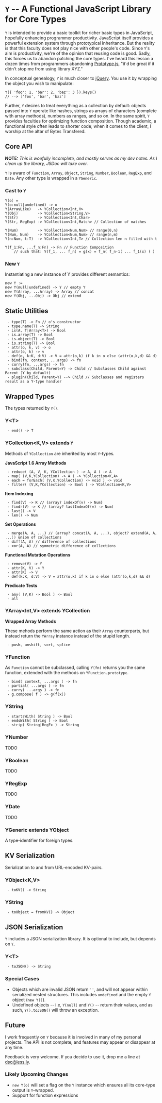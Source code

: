 
# `Y` -- A Functional JavaScript Library for Core Types #


`Y` is intended to provide a basic toolkit for richer basic types in JavaScript, hopefully enhancing programmer productivity. JavaScript itself provides a powerful extension system through prototypical inheritance. But the reality is that this faculty does not play nice with other people's code. Since `Y`'s aim is productivity, we're of the opinion that reusing code is good. Sadly, this forces us to abandon patching the core types. I've heard this lesson a dozen times from programmers abandoning [Prototype.js](http://prototypejs.org/), "it'd be great if it didn't stop me from using library XYZ."

In conceptual genealogy, `Y` is much closer to [jQuery](http://jquery.com). You use it by wrapping the object you wish to manipulate:

	Y({ 'foo': 1, 'bar': 2, 'baz': 3 }).keys()
	// --> ['foo', 'bar', 'baz']

Further, `Y` desires to treat everything as a collection by default: objects passed into `Y` operate like hashes, strings as arrays of characters (complete with array methods), numbers as ranges, and so on. In the same spirit, `Y` provides faculties for optimizing function composition. Though academic, a functional style often leads to shorter code; when it comes to the client, I worship at the altar of Bytes Transfered.


## Core API ##

**NOTE:** *This is woefully incomplete, and mostly serves as my dev notes. As I clean up the library, JSDoc will take over.*

`Y` is aware of `Function`, `Array`, `Object`, `String`, `Number`, `Boolean`, `RegExp`, and `Date`. Any other type is wrapped in a `YGeneric`.


### Cast to `Y`

	Y(o) =
	Y(o:null|undefined) -> o
	Y(ArrayLike)   -> YCollection<Int,V>
	Y(Obj)         -> YCollection<String,V>
	Y(Str)         -> YCollection<Int,Char>
	Y(Str, RegExp) -> YCollection<Int,Match> // Collection of matches

	Y(Num)         -> YCollection<Num,Num> // range(0,n)
	Y(Num, Num)    -> YCollection<Num,Num> // range(n,m)
	Y(n:Num, t:T)  -> YCollection<Int,T> // Collection len n filled with t

	Y(f_1:Fn, ...f_n:Fn) -> Fn // Function Composition
		// such that: Y(f_1, ... f_n) = g(x) = f_n( f_n-1( ... f_1(x) ) )
	


### New `Y`

Instantiating a new instance of Y provides different semantics:

	new Y :=
	new Y(null|undefined) -> Y // empty Y
	new Y(Array, ...Array) -> Array // concat
	new Y(Obj, ...Obj) -> Obj // extend


## Static Utilities ##

	 - type(T) -> Fn // o's constructor
	 - type.name(T) -> String
	 - is(A, T|Array<T>) -> Bool
	 - is.array(T) -> Bool
	 - is.object(T) -> Bool
	 - is.string(T) -> Bool
	 - attr(o, k, v) -> o
	 - attr(o, k) -> v
	 - def(o, k:K, d:V) -> V = attr(o,k) if k in o else (attr(o,k,d) && d)
	 - bind(fn, context, ...args) -> fn
	 - curry(fn, ...args) -> fn
	 - subclass(Child, Parent=Y) -> Child // Subclasses Child against Parent (Y by default) 
	 - plugin(Child, Parent=Y) --> Child // Subclasses and registers result as a Y-type handler


## Wrapped Types ##

The types returned by `Y()`.


### Y&lt;T&gt;

	 - end() -> T


### YCollection&lt;K,V&gt; extends `Y`

Methods of `YCollection` are inherited by most `Y`-types.

**JavaScript 1.6 Array Methods**

	 - reduce( (A, V, K, YCollection ) -> A, A ) -> A
	 - map( (V,K,YCollection) -> A ) -> YCollection<K,A>
	 - each = forEach( (V,K,YCollection) -> void ) -> void
	 - filter( (V,K,YCollection) -> Bool ) -> YCollection<K,V>

**Item Indexing**

	 - find(V) -> K // (array? indexOf(v) -> Num)
	 - findr(V) -> K // (array? lastIndexOf(v) -> Num)
	 - last() -> V
	 - len() -> Num

**Set Operations**

	 - merge(A, A, ...) // (array? concat(A, A, ...), object? extend(A, A, ...)) union of collections
	 - diff(A, A) // difference of collections
	 - xor(A, A) // symmetric difference of collections

**Functional Mutation Operations**

	 - remove(V) -> Y
	 - attr(K, V) -> Y
	 - attr(K) -> V
	 - def(k:K, d:V) -> V = attr(o,k) if k in o else (attr(o,k,d) && d)

**Predicate Tests**

	 - any( (V,K) -> Bool ) -> Bool
	 - all


### YArray&lt;Int,V&gt; extends YCollection

**Wrapped Array Methods**

These mehods perform the same action as their `Array` counterparts, but instead return the `YArray` instance instead of the stupid length.

	 - push, unshift, sort, splice


### YFunction

As `Function` cannot be subclassed, calling `Y(fn)` returns you the same function, extended with the methods on `YFunction.prototype`.

	 - bind( context, ...args ) -> fn
	 - partial( ...args ) -> fn
	 - curry( ...args ) -> fn
	 - g.compose( f ) -> g(f(x))


### YString

	 - startsWith( String ) -> Bool
	 - endsWith( String ) -> Bool
	 - strip( String|RegEx ) -> String

### YNumber

TODO

### YBoolean

TODO

### YRegExp

TODO

### YDate

TODO

### YGeneric extends YObject

A type-identifier for foreign types.


## KV Serialization ##

Serialization to and from URL-encoded KV-pairs.


### YObject&lt;K,V&gt;

	 - toKV() -> String


### YString

	 - toObject = fromKV() -> Object


## JSON Serialization ##

`Y` includes a JSON serialization library. It is optional to include, but depends on `Y`.

### Y&lt;T&gt;

	 - toJSON() -> String


### Special Cases

 - Objects which are invalid JSON return `''`, and will not appear within serialized nested structures. This includes `undefined` and the empty `Y` object (`new Y()`).
 - Undefined objects -- i.e, `Y(null)` and `Y()` -- return their values, and as such, `Y().toJSON()` will throw an exception.


## Future ##

I work frequently on `Y` because it is involved in many of my personal projects. The API is not complete, and features may appear or disappear at any time.

Feedback is very welcome. If you decide to use it, drop me a line at dsc@less.ly.


### Likely Upcoming Changes ###

 - `new Y(o)` will set a flag on the `Y` instance which ensures all its core-type output is `Y`-wrapped.
 - Support for function expressions





